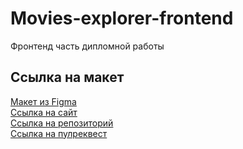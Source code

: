 # Movies-explorer-frontend

Фронтенд часть дипломной работы

## Ссылка на макет

[Макет из Figma](<https://www.figma.com/file/eKqKEXvUvxW4VBqIacAxp4/Diploma-(Copy)?node-id=932-4182&t=WvPWhOru7gDANADY-0>)  
[Ссылка на сайт](https://artaleal.nomoredomains.monster/)  
[Ссылка на репозиторий](https://github.com/ARTALEAL/movies-explorer-frontend)  
[Ссылка на пулреквест](https://github.com/ARTALEAL/movies-explorer-frontend/pull/2)
